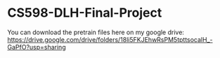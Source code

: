 # CS598-DLH-Final-Project

You can download the pretrain files here on my google drive: https://drive.google.com/drive/folders/18li5FKJEhwRsPM5tpttsocalH_-GaPfO?usp=sharing
